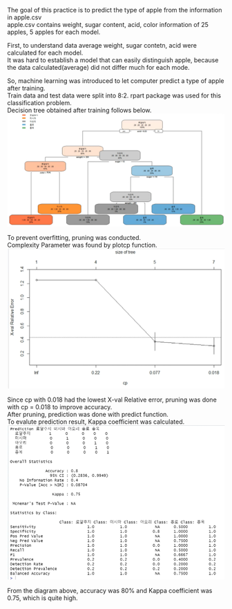 The goal of this practice is to predict the type of apple from the information in apple.csv  
apple.csv contains weight, sugar content, acid, color information of 25 apples, 5 apples for each model.  

First, to understand data average weight, sugar contetn, acid were calculated for each model.  
It was hard to establish a model that can easily distinguish apple, because the data calculated(average) did not differ much for each mode.  

So, machine learning was introduced to let computer predict a type of apple after training.  
Train data and test data were split into 8:2. 
rpart package was used for this classification problem.  
Decision tree obtained after training follows below.
![apple_dec](./apple_decision_tree.jpg)

To prevent overfitting, pruning was conducted.  
Complexity Parameter was found by plotcp function.  
![cp](./plot_cp.jpg)

Since cp with 0.018 had the lowest X-val Relative error, pruning was done with cp = 0.018 to improve accuracy.  
After pruning, prediction was done with predict function.  
To evalute prediction result, Kappa coefficient was calculated.  
![stats](./accuracy_stats.jpg)

From the diagram above, accuracy was 80% and Kappa coefficient was 0.75, which is quite high.  
